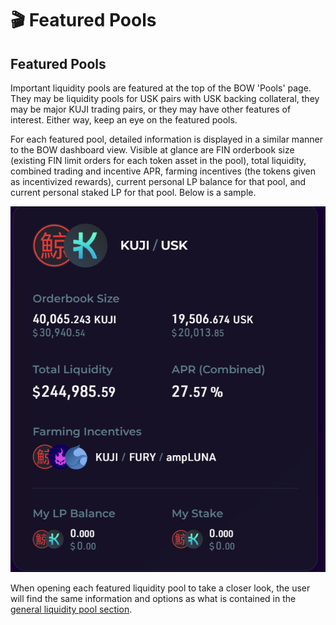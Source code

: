 # 🎬 Featured Pools

## Featured Pools

Important liquidity pools are featured at the top of the BOW 'Pools' page. They may be liquidity pools for USK pairs with USK backing collateral, they may be major KUJI trading pairs, or they may have other features of interest. Either way, keep an eye on the featured pools.

For each featured pool, detailed information is displayed in a similar manner to the BOW dashboard view. Visible at glance are FIN orderbook size (existing FIN limit orders for each token asset in the pool), total liquidity, combined trading and incentive APR, farming incentives (the tokens given as incentivized rewards), current personal LP balance for that pool, and current personal staked LP for that pool. Below is a sample.

&#x20;                                               ![](<../../../.gitbook/assets/image (32).png>)

When opening each featured liquidity pool to take a closer look, the user will find the same information and options as what is contained in the [general liquidity pool section](all-liquidity-pools/).
